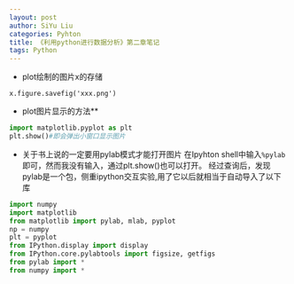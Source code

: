 ```yaml
---
layout: post
author: SiYu Liu
categories: Pyhton
title: 《利用python进行数据分析》第二章笔记 
tags: Python
---
```


* plot绘制的图片x的存储  
```pyhton
x.figure.savefig('xxx.png')
```
* plot图片显示的方法**
```python
import matplotlib.pyplot as plt
plt.show()#即会弹出小窗口显示图片
```
* 关于书上说的一定要用pylab模式才能打开图片
在Ipyhton shell中输入`%pylab`即可，然而我没有输入，通过plt.show()也可以打开。
经过查询后，发现pylab是一个包，侧重ipython交互实验,用了它以后就相当于自动导入了以下库
```python
import numpy
import matplotlib
from matplotlib import pylab, mlab, pyplot
np = numpy
plt = pyplot
from IPython.display import display
from IPython.core.pylabtools import figsize, getfigs
from pylab import *
from numpy import *
```
